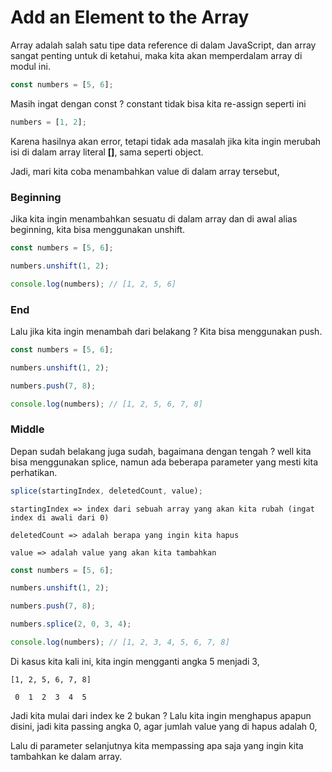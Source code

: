 # Add an Element to the Array

Array adalah salah satu tipe data reference di dalam JavaScript, dan array sangat penting untuk di ketahui, maka kita akan memperdalam array di modul ini.

```javascript
const numbers = [5, 6];
```

Masih ingat dengan const ? constant tidak bisa kita re-assign seperti ini

```javascript
numbers = [1, 2];
```

Karena hasilnya akan error, tetapi tidak ada masalah jika kita ingin merubah isi di dalam array literal **[]**, sama seperti object.

Jadi, mari kita coba menambahkan value di dalam array tersebut,

### Beginning

Jika kita ingin menambahkan sesuatu di dalam array dan di awal alias beginning, kita bisa menggunakan unshift.

```javascript
const numbers = [5, 6];

numbers.unshift(1, 2);

console.log(numbers); // [1, 2, 5, 6]
```

### End

Lalu jika kita ingin menambah dari belakang ? Kita bisa menggunakan push.

```javascript
const numbers = [5, 6];

numbers.unshift(1, 2);

numbers.push(7, 8);

console.log(numbers); // [1, 2, 5, 6, 7, 8]
```

### Middle

Depan sudah belakang juga sudah, bagaimana dengan tengah ? well kita bisa menggunakan splice, namun ada beberapa parameter yang mesti kita perhatikan.

```javascript
splice(startingIndex, deletedCount, value);
```

```
startingIndex => index dari sebuah array yang akan kita rubah (ingat index di awali dari 0)

deletedCount => adalah berapa yang ingin kita hapus

value => adalah value yang akan kita tambahkan
```

```javascript
const numbers = [5, 6];

numbers.unshift(1, 2);

numbers.push(7, 8);

numbers.splice(2, 0, 3, 4);

console.log(numbers); // [1, 2, 3, 4, 5, 6, 7, 8]
```

Di kasus kita kali ini, kita ingin mengganti angka 5 menjadi 3,

```
[1, 2, 5, 6, 7, 8]

 0  1  2  3  4  5
```

Jadi kita mulai dari index ke 2 bukan ? Lalu kita ingin menghapus apapun disini, jadi kita passing angka 0, agar jumlah value yang di hapus adalah 0,

Lalu di parameter selanjutnya kita mempassing apa saja yang ingin kita tambahkan ke dalam array.
